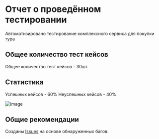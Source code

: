# Отчет о проведённом тестировании
Автоматизировано тестирование комплексного сервиса для покупки тура

## Общее количество тест кейсов
Общее количество тест кейсов - 30шт.

## Статистика
Успешных кейсов - 60%
Неуспешных кейсов - 40%

![image](https://user-images.githubusercontent.com/95541243/226714972-afa5f369-b79f-4d23-81f2-fda8484662bf.png)

## Общие рекомендации
Созданы [Issues](https://github.com/Mapkuca/diplom/issues) на основе обнаруженных багов.
